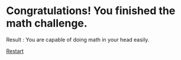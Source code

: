# Congratulations! You finished the math challenge.  

Result : You are capable of doing math in your head easily. 

[Restart](../Home.md)